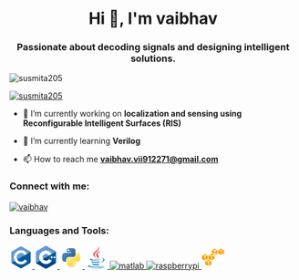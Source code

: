 <h1 align="center">Hi 👋, I'm vaibhav</h1>
<h3 align="center">Passionate about decoding signals and designing intelligent solutions.</h3>

<p align="left"> <img src="https://komarev.com/ghpvc/?username=susmita205&label=Profile%20views&color=0e75b6&style=flat" alt="susmita205" /> </p>

<p align="left"> <a href="https://github.com/ryo-ma/github-profile-trophy"><img src="https://github-profile-trophy.vercel.app/?username=susmita205" alt="susmita205" /></a> </p>

- 🔭 I’m currently working on **localization and sensing using Reconfigurable Intelligent Surfaces (RIS)**

- 🌱 I’m currently learning **Verilog**

- 📫 How to reach me **vaibhav.vii912271@gmail.com**

<h3 align="left">Connect with me:</h3>
<p align="left">
<a href="www.linkedin.com/in/vaibhav912" target="blank"><img align="center" src="https://raw.githubusercontent.com/rahuldkjain/github-profile-readme-generator/master/src/images/icons/Social/linked-in-alt.svg" alt="vaibhav" height="30" width="40" /></a>
</p>

<h3 align="left">Languages and Tools:</h3>
<p align="left"> 
  <a href="https://www.cprogramming.com/" target="_blank" rel="noreferrer">
    <img src="https://raw.githubusercontent.com/devicons/devicon/master/icons/c/c-original.svg" alt="c" width="40" height="40"/> 
  </a>
  <a href="https://cplusplus.com/" target="_blank" rel="noreferrer">
    <img src="https://raw.githubusercontent.com/devicons/devicon/master/icons/cplusplus/cplusplus-original.svg" alt="cplusplus" width="40" height="40"/>
  </a>
  <a href="https://www.python.org" target="_blank" rel="noreferrer">
    <img src="https://raw.githubusercontent.com/devicons/devicon/master/icons/python/python-original.svg" alt="python" width="40" height="40"/> 
  </a>
  <a href="https://www.java.com" target="_blank" rel="noreferrer">
    <img src="https://raw.githubusercontent.com/devicons/devicon/master/icons/java/java-original.svg" alt="java" width="40" height="40"/> 
  </a>
  <a href="https://www.mathworks.com/products/matlab.html" target="_blank" rel="noreferrer">
    <img src="https://upload.wikimedia.org/wikipedia/commons/2/21/Matlab_Logo.png" alt="matlab" width="40" height="40"/>
  </a>
  <a href="https://www.raspberrypi.com/products/raspberry-pi-5/" target="_blank" rel="noreferrer">
    <img src="https://www.raspberrypi.com/favicon.ico" alt="raspberrypi" width="40" height="40"/>
  </a>
  <a href="https://aws.amazon.com/iot/" target="_blank" rel="noreferrer">
    <img src="https://raw.githubusercontent.com/devicons/devicon/master/icons/amazonwebservices/amazonwebservices-original.svg" alt="aws" width="40" height="40"/>
  </a>
</p>
